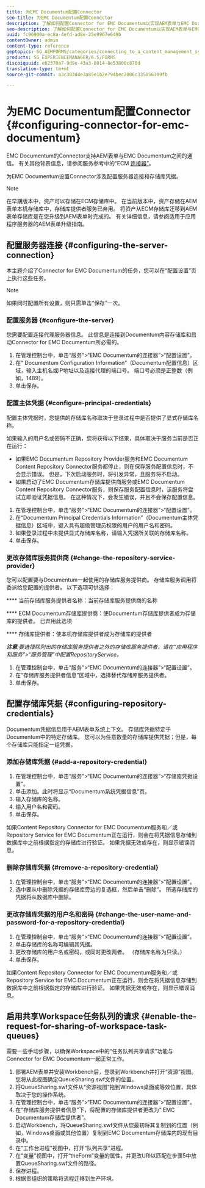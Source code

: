 ```yaml
---
title: 为EMC Documentum配置Connector
seo-title: 为EMC Documentum配置Connector
description: 了解如何配置Connector for EMC Documentum以实现AEM表单与EMC Documentum之间的通信。
seo-description: 了解如何配置Connector for EMC Documentum以实现AEM表单与EMC Documentum之间的通信。
uuid: fc96900a-ec8a-4efd-ad8e-25e9967e649b
contentOwner: admin
content-type: reference
geptopics: SG_AEMFORMS/categories/connecting_to_a_content_management_system
products: SG_EXPERIENCEMANAGER/6.5/FORMS
discoiquuid: e62370a7-9d9e-43a3-8014-8e53800c870d
translation-type: tm+mt
source-git-commit: a3c303d4e3a85e1b2e794bec2006c335056309fb

---
```



# 为EMC Documentum配置Connector {#configuring-connector-for-emc-documentum}

EMC Documentum的Connector支持AEM表单与EMC Documentum之间的通信。 有关其他背景信息，请参阅服务参考中的“ECM [连接器”](https://www.adobe.com/go/learn_aemforms_services_63)。

为EMC Documentum设置Connector涉及配置服务器连接和存储库凭据。

>[!NOTE]
>
>在早期版本中，资产可以存储在ECM存储库中。 在当前版本中，资产存储在AEM表单本机存储库中，存储库提供者服务已弃用。 将资产从ECM存储库迁移到AEM表单存储库是在您升级到AEM表单时完成的。 有关详细信息，请参阅适用于应用程序服务器的AEM表单升级指南。

## 配置服务器连接 {#configuring-the-server-connection}

本主题介绍了Connector for EMC Documentum的任务，您可以在“配置设置”页上执行这些任务。

>[!NOTE]
>
>如果同时配置所有设置，则只需单击“保存”一次。

### 配置服务器 {#configure-the-server}

您需要配置连接代理服务器信息。 此信息是连接到Documentum内容存储库和启动Connector for EMC Documentum所必需的。

1. 在管理控制台中，单击“服务”>“EMC Documentum的连接器”>“配置设置”。
1. 在“ Documentum Configuration Information”（Documentum配置信息）区域，输入主机名或IP地址以及连接代理的端口号。 端口号必须是正整数（例如，1489）。
1. 单击保存。

### 配置主体凭据 {#configure-principal-credentials}

配置主体凭据时，您提供的存储库名称取决于登录过程中是否提供了显式存储库名称。

如果输入的用户名或密码不正确，您将获得以下结果，具体取决于服务当前是否正在运行：

* 如果EMC Documentum Repository Provider服务和EMC Documentum Content Repository Connector服务都停止，则在保存服务配置信息时，不会显示错误。 但是，下次启动服务时，将引发异常，且服务将不启动。
* 如果启动了EMC Documentum存储库提供商服务或EMC Documentum Content Repository Connector服务，则保存服务配置信息时，该服务将尝试立即验证凭据信息。 在这种情况下，会发生错误，并且不会保存配置信息。

1. 在管理控制台中，单击“服务”>“EMC Documentum的连接器”>“配置设置”。
1. 在“Documentum Principal Credentials Information”（Documentum主体凭据信息）区域中，键入具有超级管理员权限的用户的用户名和密码。
1. 如果登录过程中未提供显式存储库名称，请输入凭据所关联的存储库名称。
1. 单击保存。

### 更改存储库服务提供商 {#change-the-repository-service-provider}

您可以配置要与Documentum一起使用的存储库服务提供商。 存储库服务调用将委派给您配置的提供者。 以下选项可供选择：

**** 当前存储库服务提供者名称：当前存储库服务提供商的名称

**** ECM Documentum存储库提供商：使Documentum存储库提供者成为存储库的提供者。 已弃用此选项

**** 存储库提供者：使本机存储库提供者成为存储库的提供者

***注意&#x200B;**:要选择除列出的存储库服务提供者之外的存储库服务提供者，请在“应用程序和服务”>“服务管理”中配置RepositoryService。<!-- Fix broken link (See Managing Services) -->*

1. 在管理控制台中，单击“服务”>“EMC Documentum的连接器”>“配置设置”。
1. 在“存储库服务提供者信息”区域中，选择替代存储库服务提供者。
1. 单击保存。

## 配置存储库凭据 {#configuring-repository-credentials}

Documentum凭据信息用于AEM表单系统上下文。 存储库凭据特定于Documentum中的特定存储库。 您可以为任意数量的存储库提供凭据；但是，每个存储库只能指定一组凭据。

### 添加存储库凭据 {#add-a-repository-credential}

1. 在管理控制台中，单击“服务”>“EMC Documentum的连接器”>“存储库凭据设置”。
1. 单击添加。此时将显示“Documentum系统凭据信息”页。
1. 输入存储库的名称。
1. 输入用户名和密码。
1. 单击保存。

如果Content Repository Connector for EMC Documentum服务和／或Repository Service for EMC Documentum正在运行，则会在将凭据信息存储到数据库中之前根据指定的存储库进行验证。 如果凭据无效或存在，则显示错误消息。

### 删除存储库凭据 {#remove-a-repository-credential}

1. 在管理控制台中，单击“服务”>“EMC Documentum的连接器”>“配置设置”。
1. 选中要从中删除凭据的存储库旁边的复选框，然后单击“删除”。 所选存储库的凭据将从数据库中删除。

### 更改存储库凭据的用户名和密码 {#change-the-user-name-and-password-for-a-repository-credential}

1. 在管理控制台中，单击“服务”>“EMC Documentum的连接器”>“配置设置”。
1. 单击存储库的名称可编辑其凭据。
1. 更改存储库的用户名或密码，或同时更改两者。 （存储库名称为只读。）
1. 单击保存。

如果Content Repository Connector for EMC Documentum服务和／或Repository Service for EMC Documentum正在运行，则会在将凭据信息存储到数据库中之前根据指定的存储库进行验证。 如果凭据无效或存在，则显示错误消息。

## 启用共享Workspace任务队列的请求 {#enable-the-request-for-sharing-of-workspace-task-queues}

需要一些手动步骤，以确保Workspace中的“任务队列共享请求”功能与Connector for EMC Documentum一起正常工作。

1. 部署AEM表单并安装Workbench后，登录到Workbench并打开“资源”视图。 您将从此视图确定QueueSharing.swf文件的位置。
1. 将QueueSharing.swf文件从“资源视图”拖到Windows桌面或等效位置，具体取决于您的操作系统。
1. 在管理控制台中，单击“服务”>“EMC Documentum的连接器”>“配置设置”。
1. 在“存储库服务提供者信息”下，将配置的存储库提供者更改为“ EMC Documentum存储库提供者”。
1. 启动Workbench，将QueueSharing.swf文件从您最初将其复制到的位置（例如，Windows桌面或其他位置）复制到EMC Documentum存储库内的现有目录中。
1. 在“工作台进程”视图中，打开“队列共享”进程。
1. 在“变量”视图中，打开“theForm”变量的属性，并更改URI以匹配在步骤5中放置QueueSharing.swf文件的路径。
1. 保存进程。
1. 根据贵组织的策略将流程迁移到生产环境。

